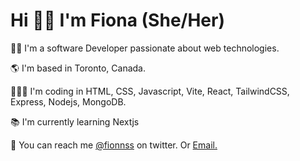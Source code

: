 <main>
<h1>Hi 👋🏾 I'm Fiona (She/Her)</h1>
</main>
<section>
<p>👩🏾 I'm a software Developer passionate about web technologies.</p>
<p>🌎 I'm based in Toronto, Canada.</p>
<p>👩🏾‍💻 I'm coding in  HTML, CSS, Javascript, Vite, React, TailwindCSS, Express, Nodejs, MongoDB.</p>
<p>📚 I'm currently learning Nextjs</p>
<p>💌 You can reach me <a href="https://twitter.com/Fionnss">@fionnss</a> on twitter. Or <a href="mailto:fiona.attah@yahoo.com">Email.</a> </p>
</section>
<!--
**fionss/fionss** is a ✨ _special_ ✨ repository because its `README.md` (this file) appears on your GitHub profile.

Here are some ideas to get you started:

- 🔭 I’m currently working on ...
- 🌱 I’m currently learning ...
- 👯 I’m looking to collaborate on ...
- 🤔 I’m looking for help with ...
- 💬 Ask me about ...
- 📫 How to reach me: ...
- 😄 Pronouns: ...
- ⚡ Fun fact: ...
-->

